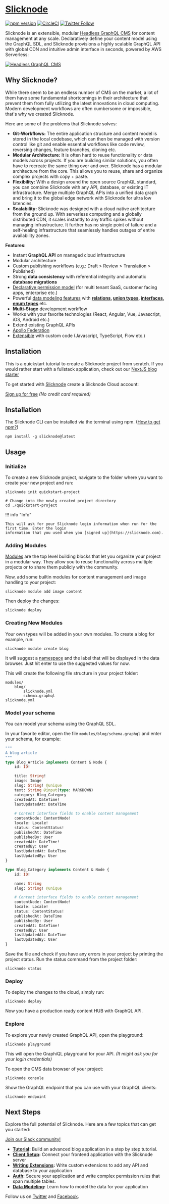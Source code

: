 # [Slicknode](https://slicknode.com "GraphQL CMS + Framework") 

[![npm version](https://badge.fury.io/js/slicknode.svg)](https://badge.fury.io/js/slicknode) 
[![CircleCI](https://circleci.com/gh/slicknode/slicknode.svg?style=shield)](https://circleci.com/gh/slicknode/slicknode) 
[![Twitter Follow](https://img.shields.io/twitter/follow/slicknode?style=social)](https://twitter.com/intent/user?screen_name=slicknode)

Slicknode is an extensible, modular [Headless GraphQL CMS](https://slicknode.com) for content management at any scale. 
Declaratively define your content model using the GraphQL SDL, and Slicknode provisions a highly scalable GraphQL API
with global CDN and intuitive admin interface in seconds, powered by AWS Serverless: 

[![Headless GraphQL CMS](./assets/info-graphic.png)](https://slicknode.com/)


## Why Slicknode?

While there seem to be an endless number of CMS on the market, a lot of them have some fundamental shortcomings in their
architecture that prevent them from fully utilizing the latest innovations in cloud computing. Modern development
workflows are often cumbersome or impossible, that's why we created Slicknode. 

Here are some of the problems that Slicknode solves:

-   **Git-Workflows:** The entire application structure and content model is stored in the local
    codebase, which can then be managed with version control like git and enable essential workflows like
    code review, reversing changes, feature branches, cloning etc.
-   **Modular Architecture:** It is often hard to reuse functionality or data models across projects. 
    If you are building similar solutions, you often have to recreate the same thing over and over. Slicknode
    has a modular architecture from the core. This allows you to reuse, share and organize complex projects with copy + paste.
-   **Flexibility:** With a design around the open source GraphQL standard, you can combine Slicknode with any
    API, database, or existing IT infrastructure. Merge multiple GraphQL APIs into a unified data graph and bring 
    it to the global edge network with Slicknode for ultra low latencies.
-   **Scalability:** Slicknode was designed with a cloud native architecture from the ground up. With serverless computing
    and a globally distributed CDN, it scales instantly to any traffic spikes without managing infrastructure.
    It further has no single point of failure and a self-healing infrastructure that seamlessly handles outages of
    entire availability zones.


**Features:**

-   Instant **GraphQL API** on managed cloud infrastructure
-   Modular architecture
-   Custom publishing workflows (e.g.: Draft > Review > Translation > Published)
-   Strong **data consistency** with referential integrity and automatic **database migrations**
-   [Declarative permission model](https://slicknode.com/docs/auth/authorization/) (for multi tenant SaaS, customer facing apps, enterprise etc.)
-   Powerful [data modeling features](https://slicknode.com/docs/data-modeling/introduction/) with
    **[relations](https://slicknode.com/docs/data-modeling/relations/), 
    [union types](https://slicknode.com/docs/data-modeling/union-types/), 
    [interfaces](https://slicknode.com/docs/data-modeling/interfaces/introduction/), 
    [enum types](https://slicknode.com/docs/data-modeling/enum-types/)** etc.
-   **Multi-Stage** development workflow
-   Works with your favorite technologies (React, Angular, Vue, Javascript, iOS, Android etc.)
-   Extend existing GraphQL APIs
-   [Apollo Federation](https://slicknode.com/docs/extensions/apollo-federation/)
-   [Extensible](https://slicknode.com/docs/extensions/) with custom code (Javascript, TypeScript, Flow etc.)


## Installation

This is a quickstart tutorial to create a Slicknode project from scratch. If you would rather start with
a fullstack application, check out our [NextJS blog starter](https://github.com/slicknode/starter-nextjs-blog)

To get started with [Slicknode](https://slicknode.com) create a Slicknode Cloud account: 

[Sign up for free](https://console.slicknode.com/register) *(No credit card required)*


## Installation

The Slicknode CLI can be installed via the terminal using npm. ([How to get npm?](https://docs.npmjs.com/getting-started/installing-node))

    npm install -g slicknode@latest
    

## Usage

### Initialize

To create a new Slicknode project, navigate to the folder where you want to create
your new project and run: 

    slicknode init quickstart-project
    
    # Change into the newly created project directory
    cd ./quickstart-project

!!! info "Info"
    
    This will ask for your Slicknode login information when run for the first time. Enter the login
    information that you used when you [signed up](https://slicknode.com).

### Adding Modules

[Modules](./data-modeling/modules.md) are the top level building blocks that let you organize your project in a modular way. 
They allow you to reuse functionality across multiple projects or to share them publicly with the community.

Now, add some builtin modules for content management and image handling to your project: 

    slicknode module add image content

Then deploy the changes:

    slicknode deploy

### Creating New Modules

Your own types will be added in your own modules. 
To create a blog for example, run: 

    slicknode module create blog
    
It will suggest a [namespace](data-modeling/modules.md#namespace) and the label that will be displayed in the data browser.
Just hit enter to use the suggested values for now.

This will create the following file structure in your project folder: 

    modules/
        blog/
            slicknode.yml
            schema.graphql
    slicknode.yml

### Model your schema

You can model your schema using the GraphQL SDL. 

In your favorite editor, open the file 
`modules/blog/schema.graphql` and enter your schema, for example:

```graphql
"""
A blog article
"""
type Blog_Article implements Content & Node {
    id: ID!

    title: String!
    image: Image
    slug: String! @unique
    text: String @input(type: MARKDOWN)
    category: Blog_Category
    createdAt: DateTime!
    lastUpdatedAt: DateTime
    
    # Content interface fields to enable content management
    contentNode: ContentNode!
    locale: Locale!
    status: ContentStatus!
    publishedAt: DateTime
    publishedBy: User
    createdAt: DateTime!
    createdBy: User
    lastUpdatedAt: DateTime
    lastUpdatedBy: User
}

type Blog_Category implements Content & Node {
    id: ID!

    name: String
    slug: String! @unique

    # Content interface fields to enable content management
    contentNode: ContentNode!
    locale: Locale!
    status: ContentStatus!
    publishedAt: DateTime
    publishedBy: User
    createdAt: DateTime!
    createdBy: User
    lastUpdatedAt: DateTime
    lastUpdatedBy: User
}
```

Save the file and check if you have any errors in your project by printing the project status.
Run the status command from the project folder:

    slicknode status

### Deploy

To deploy the changes to the cloud, simply run: 

    slicknode deploy
    
Now you have a production ready content HUB with GraphQL API.

### Explore

To explore your newly created GraphQL API, open the playground: 

    slicknode playground
    
This will open the GraphiQL playground for your API. *(It might ask you for your login credentials)*

To open the CMS data browser of your project: 

    slicknode console

Show the GraphQL endpoint that you can use with your GraphQL clients:

    slicknode endpoint


## Next Steps

Explore the full potential of Slicknode. Here are a few topics that can get
you started:

[Join our Slack community!](https://slicknode.com/slack)

-   **[Tutorial](https://slicknode.com/docs/tutorial):** Build an advanced blog application in a step by step tutorial.
-   **[Client Setup](https://slicknode.com/docs/client-setup):** Connect your frontend application with the Slicknode server
-   **[Writing Extensions](https://slicknode.com/docs/extensions):** Write custom extensions to add any API and database to your application
-   **[Auth](https://slicknode.com/docs/auth):** Secure your application and write complex permission rules that span multiple tables.
-   **[Data Modeling](https://slicknode.com/docs/data-modeling/introduction):** Learn how to model the data for your application


Follow us on [Twitter](https://twitter.com/slicknode) and [Facebook](https://www.facebook.com/SlicknodeHQ/).
